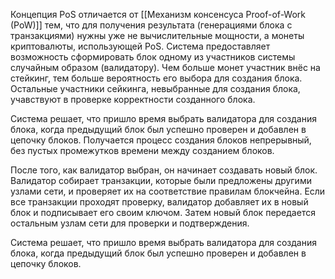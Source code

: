 Концепция PoS отличается от [[Механизм консенсуса Proof-of-Work (PoW)]] тем, что для получения результата (генерациями блока с транзакциями) нужны уже не вычислительные мощности, а монеты криптовалюты, использующей PoS. Система предоставляет возможность сформировать блок одному из участников системы случайным образом (валидатору). Чем больше монет участник внёс на стейкинг, тем больше вероятность его выбора для создания блока. Остальные участники сейкинга, невыбранные для создания блока, учавствуют в проверке корректности созданного блока.

Система решает, что пришло время выбрать валидатора для создания блока, когда предыдущий блок был успешно проверен и добавлен в цепочку блоков. Получается процесс создания блоков непрерывный, без пустых промежутков времени между созданием блоков.

После того, как валидатор выбран, он начинает создавать новый блок. Валидатор собирает транзакции, которые были предложены другими узлами сети, и проверяет их на соответствие правилам блокчейна. Если все транзакции проходят проверку, валидатор добавляет их в новый блок и подписывает его своим ключом. Затем новый блок передается остальным узлам сети для проверки и подтверждения.

Система решает, что пришло время выбрать валидатора для создания блока, когда предыдущий блок был успешно проверен и добавлен в цепочку блоков.